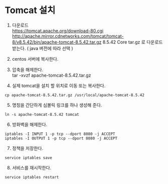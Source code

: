 # Tomcat 설치  
  
1. 다운로드  
    https://tomcat.apache.org/download-80.cgi  
    http://apache.mirror.cdnetworks.com/tomcat/tomcat-8/v8.5.42/bin/apache-tomcat-8.5.42.tar.gz 
    8.5.42  Core   tar.gz 로 다운로드 받는다. ( java 버전에 따라 선택 )  
  
2. centos 서버에 복사한다.   
  
3. 압축을 해제한다.   
    tar -xvzf apache-tomcat-8.5.42.tar.gz   
  
4. 실제 tomcat을 설치 할 위치로 이동 또는 복사한다.   
````
cp apache-tomcat-8.5.42.tar.gz /usr/local/apache-tomcat-8.5.42 
````
  

5. 명칭을 간단하게 심볼릭 링크를 하나 생성해 준다.   
````
ln -s apache-tomcat-8.5.42 tomcat 
````
  
6. 방화벽을 해제한다.   
````
iptables -I INPUT 1 -p tcp --dport 8080 -j ACCEPT   
iptables -I OUTPUT 1 -p tcp --dport 8080 -j ACCEPT  
````
   

7. 정책을 저장한다.   
````
service iptables save  
````
  

8. 서비스를 재시작한다.  
````
service iptables restart 
````
  